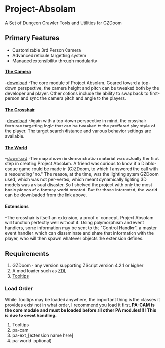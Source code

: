 # Project-Absolam
A Set of Dungeon Crawler Tools and Utilities for GZDoom

## Primary Features
- Customizable 3rd Person Camera
- Advanced reticule targetting system
- Managed extensibility through modularity

#### [The Camera](https://github.com/Saican/Project-Absolam/tree/pa-cam "### The Camera")
-[download]()
-The core module of Project Absolam.  Geared toward a top-down perspective, the camera height and pitch can be tweaked both by the developer and player.  Other options include the ability to swap back to first-person and sync the camera pitch and angle to the players.

#### [The Crosshair](https://github.com/Saican/Project-Absolam/tree/pa-ext_ret)
-[download]()
-Again with a top-down perspective in mind, the crosshair features targetting logic that can be tweaked to the preffered play style of the player.  The target search distance and various behavior settings are available.

#### [The World]()
-[download](https://drive.google.com/file/d/1pz0cWcjhH1QTI6VwAePbh4BWBPk3O86i/view?usp=sharing)
-The map shown in demonstration material was actually the first step in creating Project Absolam.  A friend was curious to know if a Diablo-esque game could be made in (G)ZDoom, to which I answered the call with a resounding "no."  The reason, at the time, was the lighting sytem GZDoom used, which was not per-vertex, which meant dynamically lighting 3D models was a visual disaster.  So I shelved the project with only the most basic pieces of a fantasy world created.  But for those interested, the world can be downloaded from the link above.

#### Extensions
-The crosshair is itself an extension, a proof of concept.  Project Absolam will function perfectly well without it.  Using polymorphism and event handlers, some information may be sent to the "Control Handler", a master event handler, which can disseminate and share that information with the player, who will then spawn whatever objects the extension defines.

## Requirements
1. GZDoom - any version supporting ZScript version 4.2.1 or higher
2. A mod loader such as [ZDL](https://github.com/lcferrum/qzdl)
3. [Tooltips](https://forum.zdoom.org/viewtopic.php?t=68495)

### Load Order
While Tooltips may be loaded anywhere, the important thing is the classes it provides exist not in what order, I recommend you load it first.
**PA-CAM is the core module and must be loaded before all other PA modules!!!!  This is due to event handling.**
1. Tooltips
2. pa-cam
3. pa-ext_[extension name here]
4. pa-world (optional)
